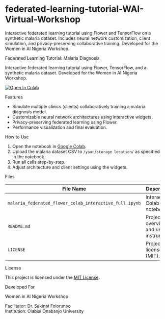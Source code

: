 # federated-learning-tutorial-WAI-Virtual-Workshop
Interactive federated learning tutorial using Flower and TensorFlow on a synthetic malaria dataset. Includes neural network customization, client simulation, and privacy-preserving collaborative training. Developed for the Women in AI Nigeria Workshop.

Federated Learning Tutorial: Malaria Diagnosis

Interactive federated learning tutorial using Flower, TensorFlow, and a synthetic malaria dataset. Developed for the Women in AI Nigeria Workshop.

[![Open In Colab](https://colab.research.google.com/assets/colab-badge.svg)](https://colab.research.google.com/github/your-username/federated-learning-malaria-tutorial/blob/main/Interactive_Federated_Malaria_Workshop_Notebook.ipynb)


Features

- Simulate multiple clinics (clients) collaboratively training a malaria diagnosis model.
- Customizable neural network architectures using interactive widgets.
- Privacy-preserving federated learning using Flower.
- Performance visualization and final evaluation.


How to Use

1. Open the notebook in [Google Colab](https://colab.research.google.com/).
2. Upload the malaria dataset CSV to `/your/storage location/` as specified in the notebook.
3. Run all cells step-by-step.
4. Adjust architecture and client settings using the widgets.


Files

| File Name                                          | Description                                        |
|----------------------------------------------------|----------------------------------------------------|
| `malaria_federated_flower_colab_interactive_full.ipynb` | Interactive Colab notebook.                        |
| `README.md`                                        | Project overview and usage instructions.           |
| `LICENSE`                                          | Project license (MIT).                             |


License

This project is licensed under the [MIT License](LICENSE).

Developed For

Women in AI Nigeria Workshop  

Facilitator: Dr. Sakinat Folorunso  
Institution: Olabisi Onabanjo University

